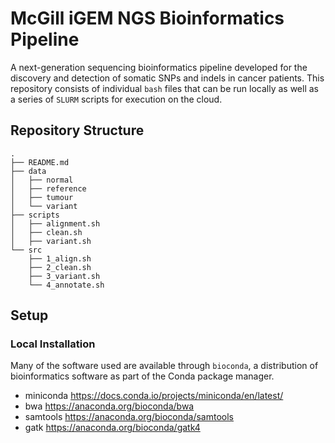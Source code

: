 # McGill iGEM NGS Bioinformatics Pipeline
A next-generation sequencing bioinformatics pipeline developed for the discovery and detection of somatic SNPs and indels in cancer patients. This repository consists of individual `bash` files that can be run locally as well as a series of `SLURM` scripts for execution on the cloud.

## Repository Structure
```
.
├── README.md
├── data
│   ├── normal
│   ├── reference
│   ├── tumour
│   └── variant
├── scripts
│   ├── alignment.sh
│   ├── clean.sh
│   ├── variant.sh
└── src
    ├── 1_align.sh
    ├── 2_clean.sh
    ├── 3_variant.sh
    └── 4_annotate.sh
  ```

## Setup
### Local Installation
Many of the software used are available through `bioconda`, a distribution of bioinformatics software as part of the Conda package manager.

- miniconda https://docs.conda.io/projects/miniconda/en/latest/
- bwa https://anaconda.org/bioconda/bwa
- samtools https://anaconda.org/bioconda/samtools
- gatk https://anaconda.org/bioconda/gatk4
